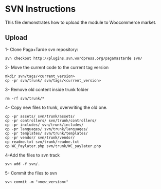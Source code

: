 # SVN Instructions

This file demonstrates how to upload the module to Woocommerce market.

## Upload

1- Clone Paga+Tarde svn repository:
```
svn checkout http://plugins.svn.wordpress.org/pagamastarde svn/
```

2- Move the current code to the current tag version
```
mkdir svn/tags/<current_version>
cp -pr svn/trunk/ svn/tags/<current_version>
```

3- Remove old content inside trunk folder
```
rm -rf svn/trunk/*
```

4- Copy new files to trunk, overwriting the old one.
```
cp -pr assets/ svn/trunk/assets/
cp -pr controllers/ svn/trunk/controllers/
cp -pr includes/ svn/trunk/includes/
cp -pr languages/ svn/trunk/languages/
cp -pr templates/ svn/trunk/templates/
cp -pr vendor/ svn/trunk/vendor/
cp readme.txt svn/trunk/readme.txt
cp WC_Paylater.php svn/trunk/WC_paylater.php
``` 

4-Add the files to svn track
```
svn add -f svn/.
```

5- Commit the files to svn
```
svn commit -m "<new_version>"
```  